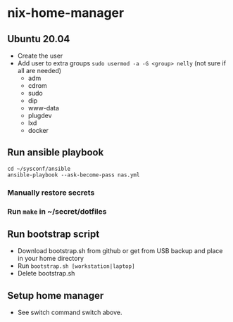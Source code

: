 # nix-home-manager

## Ubuntu 20.04

* Create the user
* Add user to extra groups `sudo usermod -a -G <group> nelly` (not sure if all are needed)
  * adm
  * cdrom
  * sudo
  * dip
  * www-data
  * plugdev
  * lxd
  * docker

## Run ansible playbook

```shell
cd ~/sysconf/ansible
ansible-playbook --ask-become-pass nas.yml
```

### Manually restore secrets

### Run `make` in ~/secret/dotfiles

## Run bootstrap script
* Download bootstrap.sh from github or get from USB backup and place in your home directory
* Run `bootstrap.sh [workstation|laptop]`
* Delete bootstrap.sh

## Setup home manager
* See switch command switch above.